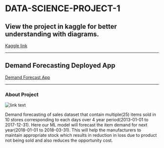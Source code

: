 # DATA-SCIENCE-PROJECT-1

## View the project in kaggle for better understanding with diagrams.
[Kaggle link](https://www.kaggle.com/code/karanpk/demand-forecasting)
***********************************************
## **Demand Forecasting Deployed App**
[Demand Forecast App](https://github.com/karanpk02/Stream_demand_app)

**********************************************
### **About Project**
![link text](https://miro.medium.com/max/1400/1*RG1ybhW-wvw8SAdNrK7VVg.png)



Demand forecasting of sales dataset that contain multiple(25) items sold in 10 stores corresponding to each days over 4 
year period(2013-01-01 to 2017-12-31). Here our ML model will forecast the item demand for next year(2018-01-01 to 2018-03-31).
This will help the manufacturers to maintain appropriate stock which results in reduction in loss due to product not being sold and also reduces the opportunity cost.
